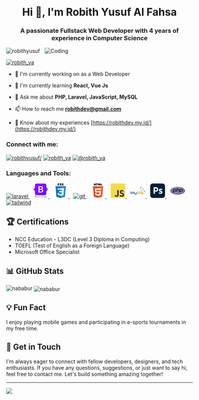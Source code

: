 

<h1 align="center">Hi 👋, I'm Robith Yusuf Al Fahsa</h1>
<h3 align="center">A passionate Fullstack Web Developer with 4 years of experience in Computer Science</h3>

<img align="right" alt="Coding" width="400" src="https://cdn.dribbble.com/users/1162077/screenshots/3848914/programmer.gif" >
<p align="left"> <img src="https://komarev.com/ghpvc/?username=robithyusuf&label=Profile%20views&color=0e75b6&style=flat" alt="robithyusuf" /> </p>

<p align="left"> <a href="https://twitter.com/robith_ya" target="blank"><img src="https://img.shields.io/twitter/follow/robith_ya?logo=twitter&style=for-the-badge" alt="robith_ya" /></a> </p>

- 🔭 I'm currently working on as a Web Developer

- 🌱 I'm currently learning **React, Vue Js**

- 💬 Ask me about **PHP, Laravel, JavaScript, MySQL**

- 📫 How to reach me **robithdev@gmail.com**

- 📄 Know about my experiences [https://robithdev.my.id/](https://robithdev.my.id/)

  
<h3 align="left">Connect with me:</h3>
<p align="left">
<a href="https://linkedin.com/in/robithyusuf/" target="blank"><img align="center" src="https://raw.githubusercontent.com/rahuldkjain/github-profile-readme-generator/master/src/images/icons/Social/linked-in-alt.svg" alt="robithyusuf/" height="30" width="40" /></a>
<a href="https://instagram.com/robith_ya" target="blank"><img align="center" src="https://raw.githubusercontent.com/rahuldkjain/github-profile-readme-generator/master/src/images/icons/Social/instagram.svg" alt="robith_ya" height="30" width="40" /></a>
<a href="https://www.tiktok.com/@mindscapeer" target="blank"><img align="center" src="https://seeklogo.com/images/T/tiktok-logo-DA8B60CAD7-seeklogo.com.png" alt="@robith_ya" height="30" width="30" /></a>
</p>

<h3 align="left">Languages and Tools:</h3>
<p align="left"> 
   <a href="https://laravel.com/" target="_blank" rel="noreferrer" style="margin-right: 10px;"> 
    <img src="https://download.logo.wine/logo/Laravel/Laravel-Logo.wine.png" alt="laravel" width="auto" height="40"/> 
  </a> 
  <a href="https://getbootstrap.com" target="_blank" rel="noreferrer" style="margin-right: 10px;"> 
    <img src="https://raw.githubusercontent.com/devicons/devicon/master/icons/bootstrap/bootstrap-original-wordmark.svg" alt="bootstrap" width="40" height="40"/> 
  </a> 
  <a href="https://www.w3schools.com/css/" target="_blank" rel="noreferrer" style="margin-right: 10px;"> 
    <img src="https://raw.githubusercontent.com/devicons/devicon/master/icons/css3/css3-original-wordmark.svg" alt="css3" width="40" height="40"/> 
  </a> 
  <a href="https://git-scm.com/" target="_blank" rel="noreferrer" style="margin-right: 10px;"> 
    <img src="https://www.vectorlogo.zone/logos/git-scm/git-scm-icon.svg" alt="git" width="40" height="40"/> 
  </a> 
  <a href="https://www.w3.org/html/" target="_blank" rel="noreferrer" style="margin-right: 10px;"> 
    <img src="https://raw.githubusercontent.com/devicons/devicon/master/icons/html5/html5-original-wordmark.svg" alt="html5" width="40" height="40"/> 
  </a> 
  <a href="https://developer.mozilla.org/en-US/docs/Web/JavaScript" target="_blank" rel="noreferrer" style="margin-right: 10px;"> 
    <img src="https://raw.githubusercontent.com/devicons/devicon/master/icons/javascript/javascript-original.svg" alt="javascript" width="40" height="40"/> 
  </a> 
 
  <a href="https://www.mysql.com/" target="_blank" rel="noreferrer" style="margin-right: 10px;"> 
    <img src="https://raw.githubusercontent.com/devicons/devicon/master/icons/mysql/mysql-original-wordmark.svg" alt="mysql" width="40" height="40"/> 
  </a> 
  <a href="https://www.photoshop.com/en" target="_blank" rel="noreferrer" style="margin-right: 10px;"> 
    <img src="https://raw.githubusercontent.com/devicons/devicon/master/icons/photoshop/photoshop-plain.svg" alt="photoshop" width="40" height="40"/> 
  </a> 
  <a href="https://www.php.net" target="_blank" rel="noreferrer"> 
    <img src="https://raw.githubusercontent.com/devicons/devicon/master/icons/php/php-original.svg" alt="php" width="40" height="40"/> 
  </a> 
 <a href="https://www.tailwindcss.com" target="_blank" rel="noreferrer" style="margin-right: 10px;">
  <img src="https://www.vectorlogo.zone/logos/tailwindcss/tailwindcss-icon.svg" alt="tailwind" width="40" height="40"/>
</a>
</p>


## 🏆 Certifications

- NCC Education - L3DC (Level 3 Diploma in Computing)
- TOEFL (Test of English as a Foreign Language)
- Microsoft Office Specialist

## 📊 GitHub Stats 

<p><img align="left" src="https://github-readme-stats.vercel.app/api/top-langs?username=RobithYusuf&show_icons=true&locale=en&layout=compact" alt="nababur" /></p>

<p>&nbsp;<img align="center" src="https://github-readme-stats.vercel.app/api?username=RobithYusuf&show_icons=true&locale=en" alt="nababur" /></p>

## 💡 Fun Fact

I enjoy playing mobile games and participating in e-sports tournaments in my free time.

## 📧 Get in Touch

I'm always eager to connect with fellow developers, designers, and tech enthusiasts. If you have any questions, suggestions, or just want to say hi, feel free to contact me. Let's build something amazing together!

---


[![](https://visitcount.itsvg.in/api?id=RobithYusuf&label=Profile%20Views&color=4&icon=2&pretty=false)](https://visitcount.itsvg.in)
